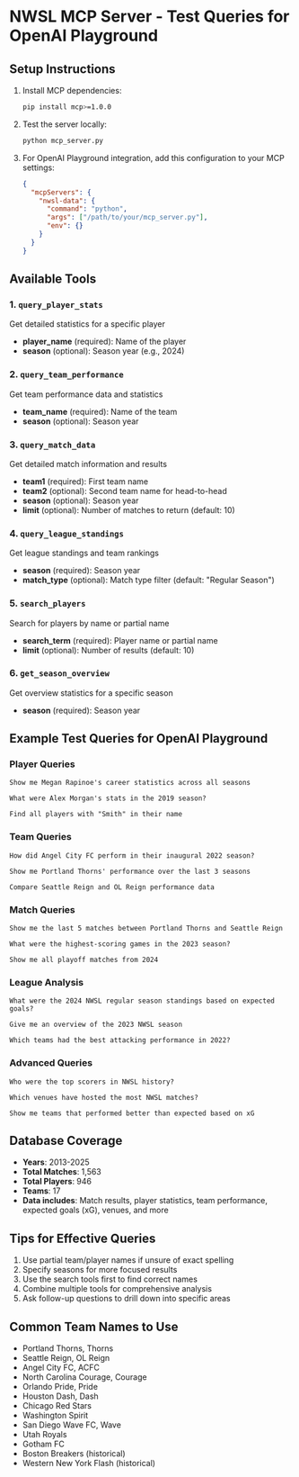 # NWSL MCP Server - Test Queries for OpenAI Playground

## Setup Instructions

1. Install MCP dependencies:
   ```bash
   pip install mcp>=1.0.0
   ```

2. Test the server locally:
   ```bash
   python mcp_server.py
   ```

3. For OpenAI Playground integration, add this configuration to your MCP settings:
   ```json
   {
     "mcpServers": {
       "nwsl-data": {
         "command": "python",
         "args": ["/path/to/your/mcp_server.py"],
         "env": {}
       }
     }
   }
   ```

## Available Tools

### 1. `query_player_stats`
Get detailed statistics for a specific player
- **player_name** (required): Name of the player
- **season** (optional): Season year (e.g., 2024)

### 2. `query_team_performance` 
Get team performance data and statistics
- **team_name** (required): Name of the team
- **season** (optional): Season year

### 3. `query_match_data`
Get detailed match information and results
- **team1** (required): First team name
- **team2** (optional): Second team name for head-to-head
- **season** (optional): Season year
- **limit** (optional): Number of matches to return (default: 10)

### 4. `query_league_standings`
Get league standings and team rankings
- **season** (required): Season year
- **match_type** (optional): Match type filter (default: "Regular Season")

### 5. `search_players`
Search for players by name or partial name
- **search_term** (required): Player name or partial name
- **limit** (optional): Number of results (default: 10)

### 6. `get_season_overview`
Get overview statistics for a specific season
- **season** (required): Season year

## Example Test Queries for OpenAI Playground

### Player Queries
```
Show me Megan Rapinoe's career statistics across all seasons
```

```
What were Alex Morgan's stats in the 2019 season?
```

```
Find all players with "Smith" in their name
```

### Team Queries
```
How did Angel City FC perform in their inaugural 2022 season?
```

```
Show me Portland Thorns' performance over the last 3 seasons
```

```
Compare Seattle Reign and OL Reign performance data
```

### Match Queries
```
Show me the last 5 matches between Portland Thorns and Seattle Reign
```

```
What were the highest-scoring games in the 2023 season?
```

```
Show me all playoff matches from 2024
```

### League Analysis
```
What were the 2024 NWSL regular season standings based on expected goals?
```

```
Give me an overview of the 2023 NWSL season
```

```
Which teams had the best attacking performance in 2022?
```

### Advanced Queries
```
Who were the top scorers in NWSL history?
```

```
Which venues have hosted the most NWSL matches?
```

```
Show me teams that performed better than expected based on xG
```

## Database Coverage
- **Years**: 2013-2025
- **Total Matches**: 1,563
- **Total Players**: 946
- **Teams**: 17
- **Data includes**: Match results, player statistics, team performance, expected goals (xG), venues, and more

## Tips for Effective Queries
1. Use partial team/player names if unsure of exact spelling
2. Specify seasons for more focused results
3. Use the search tools first to find correct names
4. Combine multiple tools for comprehensive analysis
5. Ask follow-up questions to drill down into specific areas

## Common Team Names to Use
- Portland Thorns, Thorns
- Seattle Reign, OL Reign
- Angel City FC, ACFC
- North Carolina Courage, Courage
- Orlando Pride, Pride
- Houston Dash, Dash
- Chicago Red Stars
- Washington Spirit
- San Diego Wave FC, Wave
- Utah Royals
- Gotham FC
- Boston Breakers (historical)
- Western New York Flash (historical)